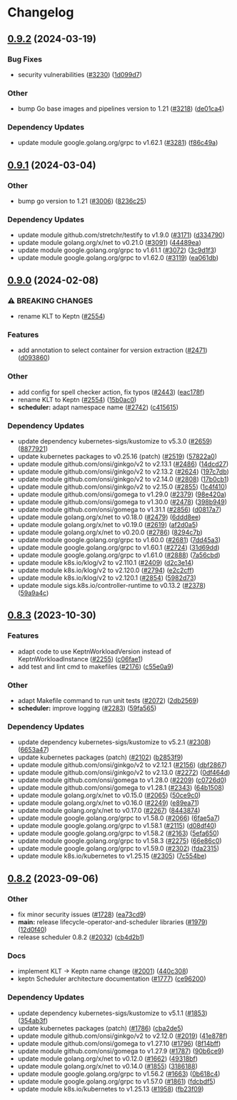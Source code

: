# Changelog

## [0.9.2](https://github.com/keptn/lifecycle-toolkit/compare/scheduler-v0.9.1...scheduler-v0.9.2) (2024-03-19)


### Bug Fixes

* security vulnerabilities ([#3230](https://github.com/keptn/lifecycle-toolkit/issues/3230)) ([1d099d7](https://github.com/keptn/lifecycle-toolkit/commit/1d099d7a4c9b5e856de52932693b97c29bea3122))


### Other

* bump Go base images and pipelines version to 1.21 ([#3218](https://github.com/keptn/lifecycle-toolkit/issues/3218)) ([de01ca4](https://github.com/keptn/lifecycle-toolkit/commit/de01ca493b307d8c27701552549b982e22281a2e))


### Dependency Updates

* update module google.golang.org/grpc to v1.62.1 ([#3281](https://github.com/keptn/lifecycle-toolkit/issues/3281)) ([f86c49a](https://github.com/keptn/lifecycle-toolkit/commit/f86c49a8e4a72ceccab95f15d0dcde2a4e7dbfb0))

## [0.9.1](https://github.com/keptn/lifecycle-toolkit/compare/scheduler-v0.9.0...scheduler-v0.9.1) (2024-03-04)


### Other

* bump go version to 1.21 ([#3006](https://github.com/keptn/lifecycle-toolkit/issues/3006)) ([8236c25](https://github.com/keptn/lifecycle-toolkit/commit/8236c25da7ec3768e76d12eb2e8f5765a005ecfa))


### Dependency Updates

* update module github.com/stretchr/testify to v1.9.0 ([#3171](https://github.com/keptn/lifecycle-toolkit/issues/3171)) ([d334790](https://github.com/keptn/lifecycle-toolkit/commit/d3347903ad91c33ba4bf664277c53024eb02825a))
* update module golang.org/x/net to v0.21.0 ([#3091](https://github.com/keptn/lifecycle-toolkit/issues/3091)) ([44489ea](https://github.com/keptn/lifecycle-toolkit/commit/44489ea8909c5c81a2115b952bba9e3416ddd85e))
* update module google.golang.org/grpc to v1.61.1 ([#3072](https://github.com/keptn/lifecycle-toolkit/issues/3072)) ([3c9d1f3](https://github.com/keptn/lifecycle-toolkit/commit/3c9d1f3bb7dd7ebfda56563a235ff8c8ce6c61f6))
* update module google.golang.org/grpc to v1.62.0 ([#3119](https://github.com/keptn/lifecycle-toolkit/issues/3119)) ([ea061db](https://github.com/keptn/lifecycle-toolkit/commit/ea061dbb272f3fa3bf0ce99bd33617bc1dc98a18))

## [0.9.0](https://github.com/keptn/lifecycle-toolkit/compare/scheduler-v0.8.3...scheduler-v0.9.0) (2024-02-08)


### ⚠ BREAKING CHANGES

* rename KLT to Keptn ([#2554](https://github.com/keptn/lifecycle-toolkit/issues/2554))

### Features

* add annotation to select container for version extraction ([#2471](https://github.com/keptn/lifecycle-toolkit/issues/2471)) ([d093860](https://github.com/keptn/lifecycle-toolkit/commit/d093860732798b0edb58abedf567558a2c07ad21))


### Other

* add config for spell checker action, fix typos ([#2443](https://github.com/keptn/lifecycle-toolkit/issues/2443)) ([eac178f](https://github.com/keptn/lifecycle-toolkit/commit/eac178f650962208449553086d54d26d27fa4da3))
* rename KLT to Keptn ([#2554](https://github.com/keptn/lifecycle-toolkit/issues/2554)) ([15b0ac0](https://github.com/keptn/lifecycle-toolkit/commit/15b0ac0b36b8081b85b63f36e94b00065bcc8b22))
* **scheduler:** adapt namespace name ([#2742](https://github.com/keptn/lifecycle-toolkit/issues/2742)) ([c415615](https://github.com/keptn/lifecycle-toolkit/commit/c41561566a884c27d433ab589db9659a3035e703))


### Dependency Updates

* update dependency kubernetes-sigs/kustomize to v5.3.0 ([#2659](https://github.com/keptn/lifecycle-toolkit/issues/2659)) ([8877921](https://github.com/keptn/lifecycle-toolkit/commit/8877921b8be3052ce61a4f8decd96537c93df27a))
* update kubernetes packages to v0.25.16 (patch) ([#2519](https://github.com/keptn/lifecycle-toolkit/issues/2519)) ([57822a0](https://github.com/keptn/lifecycle-toolkit/commit/57822a0b6a7fc9e245f81198f077a86e71edb78d))
* update module github.com/onsi/ginkgo/v2 to v2.13.1 ([#2486](https://github.com/keptn/lifecycle-toolkit/issues/2486)) ([14dcd27](https://github.com/keptn/lifecycle-toolkit/commit/14dcd27f4b1e67803332a8dc53b42b67c7bb2030))
* update module github.com/onsi/ginkgo/v2 to v2.13.2 ([#2624](https://github.com/keptn/lifecycle-toolkit/issues/2624)) ([197c7db](https://github.com/keptn/lifecycle-toolkit/commit/197c7db78a5baf754e773ab79c5cd6a5ab9c5591))
* update module github.com/onsi/ginkgo/v2 to v2.14.0 ([#2808](https://github.com/keptn/lifecycle-toolkit/issues/2808)) ([17b0cb1](https://github.com/keptn/lifecycle-toolkit/commit/17b0cb1314778f5f1b65f4d1029ecca41bb50d3a))
* update module github.com/onsi/ginkgo/v2 to v2.15.0 ([#2855](https://github.com/keptn/lifecycle-toolkit/issues/2855)) ([1c4f410](https://github.com/keptn/lifecycle-toolkit/commit/1c4f410f5571f02254eda4c5027c8a5e3822b28e))
* update module github.com/onsi/gomega to v1.29.0 ([#2379](https://github.com/keptn/lifecycle-toolkit/issues/2379)) ([98e420a](https://github.com/keptn/lifecycle-toolkit/commit/98e420a4b2138e90e2f87c399139bd8e5a90cef5))
* update module github.com/onsi/gomega to v1.30.0 ([#2478](https://github.com/keptn/lifecycle-toolkit/issues/2478)) ([398b949](https://github.com/keptn/lifecycle-toolkit/commit/398b9493414ab5d70bd76d94b038456e58813e70))
* update module github.com/onsi/gomega to v1.31.1 ([#2856](https://github.com/keptn/lifecycle-toolkit/issues/2856)) ([d0817a7](https://github.com/keptn/lifecycle-toolkit/commit/d0817a7118e58af5326a43f1a059f2eddfa36215))
* update module golang.org/x/net to v0.18.0 ([#2479](https://github.com/keptn/lifecycle-toolkit/issues/2479)) ([6ddd8ee](https://github.com/keptn/lifecycle-toolkit/commit/6ddd8eeec5eabb0c67b5a7b9965a34368f62c8d5))
* update module golang.org/x/net to v0.19.0 ([#2619](https://github.com/keptn/lifecycle-toolkit/issues/2619)) ([af2d0a5](https://github.com/keptn/lifecycle-toolkit/commit/af2d0a509b670792e06e2d05ab4be261d3bb54f4))
* update module golang.org/x/net to v0.20.0 ([#2786](https://github.com/keptn/lifecycle-toolkit/issues/2786)) ([8294c7b](https://github.com/keptn/lifecycle-toolkit/commit/8294c7b471d7f4d33961513e056c36ba14c940c7))
* update module google.golang.org/grpc to v1.60.0 ([#2681](https://github.com/keptn/lifecycle-toolkit/issues/2681)) ([7dd45a3](https://github.com/keptn/lifecycle-toolkit/commit/7dd45a33fba8fd3235e40202ece9057cef429bb6))
* update module google.golang.org/grpc to v1.60.1 ([#2724](https://github.com/keptn/lifecycle-toolkit/issues/2724)) ([31d69dd](https://github.com/keptn/lifecycle-toolkit/commit/31d69dd33df76f0a5f9b2d46af822e5f43e681a5))
* update module google.golang.org/grpc to v1.61.0 ([#2888](https://github.com/keptn/lifecycle-toolkit/issues/2888)) ([7a56cbd](https://github.com/keptn/lifecycle-toolkit/commit/7a56cbd1f528bb73c1070611d6b28005c875fe36))
* update module k8s.io/klog/v2 to v2.110.1 ([#2409](https://github.com/keptn/lifecycle-toolkit/issues/2409)) ([d2c3e14](https://github.com/keptn/lifecycle-toolkit/commit/d2c3e148cd1181e50f679ca859a016f762eaca84))
* update module k8s.io/klog/v2 to v2.120.0 ([#2794](https://github.com/keptn/lifecycle-toolkit/issues/2794)) ([e2c2cff](https://github.com/keptn/lifecycle-toolkit/commit/e2c2cffa18c9787a4b3f05b0982d8442d4621f59))
* update module k8s.io/klog/v2 to v2.120.1 ([#2854](https://github.com/keptn/lifecycle-toolkit/issues/2854)) ([5982d73](https://github.com/keptn/lifecycle-toolkit/commit/5982d73e693e55cba07892c6870d3906a16b78b6))
* update module sigs.k8s.io/controller-runtime to v0.13.2 ([#2378](https://github.com/keptn/lifecycle-toolkit/issues/2378)) ([59a9a4c](https://github.com/keptn/lifecycle-toolkit/commit/59a9a4c4ddb51b94fda0db4dc216df480b0c59a8))

## [0.8.3](https://github.com/keptn/lifecycle-toolkit/compare/scheduler-v0.8.2...scheduler-v0.8.3) (2023-10-30)


### Features

* adapt code to use KeptnWorkloadVersion instead of KeptnWorkloadInstance ([#2255](https://github.com/keptn/lifecycle-toolkit/issues/2255)) ([c06fae1](https://github.com/keptn/lifecycle-toolkit/commit/c06fae13daa2aa98a3daf71abafe0e8ce4e5f4a3))
* add test and lint cmd to makefiles ([#2176](https://github.com/keptn/lifecycle-toolkit/issues/2176)) ([c55e0a9](https://github.com/keptn/lifecycle-toolkit/commit/c55e0a9f368c82ad3032eb676edd59e68b29fad6))


### Other

* adapt Makefile command to run unit tests ([#2072](https://github.com/keptn/lifecycle-toolkit/issues/2072)) ([2db2569](https://github.com/keptn/lifecycle-toolkit/commit/2db25691748beedbb02ed92806d327067c422285))
* **scheduler:** improve logging ([#2283](https://github.com/keptn/lifecycle-toolkit/issues/2283)) ([59fa565](https://github.com/keptn/lifecycle-toolkit/commit/59fa56584003bd1d97ecf8d2f9246b1789a3cde4))


### Dependency Updates

* update dependency kubernetes-sigs/kustomize to v5.2.1 ([#2308](https://github.com/keptn/lifecycle-toolkit/issues/2308)) ([6653a47](https://github.com/keptn/lifecycle-toolkit/commit/6653a47d4156c0e60aa471f11a643a2664669023))
* update kubernetes packages (patch) ([#2102](https://github.com/keptn/lifecycle-toolkit/issues/2102)) ([b2853f9](https://github.com/keptn/lifecycle-toolkit/commit/b2853f9ecdfb4b7b81d0b88cf782b82c9958c5cb))
* update module github.com/onsi/ginkgo/v2 to v2.12.1 ([#2156](https://github.com/keptn/lifecycle-toolkit/issues/2156)) ([dbf2867](https://github.com/keptn/lifecycle-toolkit/commit/dbf2867133067b162e82b71b6547c3dfac95d0af))
* update module github.com/onsi/ginkgo/v2 to v2.13.0 ([#2272](https://github.com/keptn/lifecycle-toolkit/issues/2272)) ([0df464d](https://github.com/keptn/lifecycle-toolkit/commit/0df464dd8e4fc7729deeb5bae4938b236902d661))
* update module github.com/onsi/gomega to v1.28.0 ([#2209](https://github.com/keptn/lifecycle-toolkit/issues/2209)) ([c0726d0](https://github.com/keptn/lifecycle-toolkit/commit/c0726d0b0e9d9732123aaf8b1ad012bc24672b84))
* update module github.com/onsi/gomega to v1.28.1 ([#2343](https://github.com/keptn/lifecycle-toolkit/issues/2343)) ([64b1508](https://github.com/keptn/lifecycle-toolkit/commit/64b1508f0e383aa7fbc406e17e2cc66546601e53))
* update module golang.org/x/net to v0.15.0 ([#2065](https://github.com/keptn/lifecycle-toolkit/issues/2065)) ([50ce9c0](https://github.com/keptn/lifecycle-toolkit/commit/50ce9c09914f505ffaf33eee41564afa65661215))
* update module golang.org/x/net to v0.16.0 ([#2249](https://github.com/keptn/lifecycle-toolkit/issues/2249)) ([e89ea71](https://github.com/keptn/lifecycle-toolkit/commit/e89ea71bc1a2d69828179c64ffe3c34ce359dd94))
* update module golang.org/x/net to v0.17.0 ([#2267](https://github.com/keptn/lifecycle-toolkit/issues/2267)) ([8443874](https://github.com/keptn/lifecycle-toolkit/commit/8443874254cda9e5f4c662cab1a3e5e3b3277435))
* update module google.golang.org/grpc to v1.58.0 ([#2066](https://github.com/keptn/lifecycle-toolkit/issues/2066)) ([6fae5a7](https://github.com/keptn/lifecycle-toolkit/commit/6fae5a7ebf356625b4754b7890f7c71dbb4ac0a6))
* update module google.golang.org/grpc to v1.58.1 ([#2115](https://github.com/keptn/lifecycle-toolkit/issues/2115)) ([d08df40](https://github.com/keptn/lifecycle-toolkit/commit/d08df40188bc633037c49a1468a70eefc960a4a1))
* update module google.golang.org/grpc to v1.58.2 ([#2163](https://github.com/keptn/lifecycle-toolkit/issues/2163)) ([5efa650](https://github.com/keptn/lifecycle-toolkit/commit/5efa6502403daa37bdfc51fa8600da6b1f845ac2))
* update module google.golang.org/grpc to v1.58.3 ([#2275](https://github.com/keptn/lifecycle-toolkit/issues/2275)) ([66e86c0](https://github.com/keptn/lifecycle-toolkit/commit/66e86c03272d75207bd3b42014d88b1b912b9198))
* update module google.golang.org/grpc to v1.59.0 ([#2302](https://github.com/keptn/lifecycle-toolkit/issues/2302)) ([fda2315](https://github.com/keptn/lifecycle-toolkit/commit/fda231552475eaf0f60457ad42a26c4ed3473008))
* update module k8s.io/kubernetes to v1.25.15 ([#2305](https://github.com/keptn/lifecycle-toolkit/issues/2305)) ([7c554be](https://github.com/keptn/lifecycle-toolkit/commit/7c554bee758179e8a6a602fc338801e00f56b5dc))

## [0.8.2](https://github.com/keptn/lifecycle-toolkit/compare/scheduler-v0.8.1...scheduler-v0.8.2) (2023-09-06)


### Other

* fix minor security issues ([#1728](https://github.com/keptn/lifecycle-toolkit/issues/1728)) ([ea73cd9](https://github.com/keptn/lifecycle-toolkit/commit/ea73cd983102632fb162e1b4c8ae56687b288b25))
* **main:** release lifecycle-operator-and-scheduler libraries ([#1979](https://github.com/keptn/lifecycle-toolkit/issues/1979)) ([12d0f40](https://github.com/keptn/lifecycle-toolkit/commit/12d0f40725e466825c4a0d483fa344e5888b03ae))
* release scheduler 0.8.2 ([#2032](https://github.com/keptn/lifecycle-toolkit/issues/2032)) ([cb4d2b1](https://github.com/keptn/lifecycle-toolkit/commit/cb4d2b14a7a772572b505fa844db6f08a45db291))


### Docs

* implement KLT -&gt; Keptn name change ([#2001](https://github.com/keptn/lifecycle-toolkit/issues/2001)) ([440c308](https://github.com/keptn/lifecycle-toolkit/commit/440c3082e5400f89d791724651984ba2bc0a4724))
* keptn Scheduler architecture documentation ([#1777](https://github.com/keptn/lifecycle-toolkit/issues/1777)) ([ce96200](https://github.com/keptn/lifecycle-toolkit/commit/ce96200b9bfed62062b199845104c4493b3a2627))


### Dependency Updates

* update dependency kubernetes-sigs/kustomize to v5.1.1 ([#1853](https://github.com/keptn/lifecycle-toolkit/issues/1853)) ([354ab3f](https://github.com/keptn/lifecycle-toolkit/commit/354ab3f980c2569e17a0354ece417df40317d120))
* update kubernetes packages (patch) ([#1786](https://github.com/keptn/lifecycle-toolkit/issues/1786)) ([cba2de5](https://github.com/keptn/lifecycle-toolkit/commit/cba2de5a5cd04c094131552aaf92c2b85ac23d21))
* update module github.com/onsi/ginkgo/v2 to v2.12.0 ([#2019](https://github.com/keptn/lifecycle-toolkit/issues/2019)) ([41e878f](https://github.com/keptn/lifecycle-toolkit/commit/41e878ff8bbb438efa4b221470a571687dd392e9))
* update module github.com/onsi/gomega to v1.27.10 ([#1796](https://github.com/keptn/lifecycle-toolkit/issues/1796)) ([8f14bff](https://github.com/keptn/lifecycle-toolkit/commit/8f14bffe27485a36e0b05b770a01e357402d92f7))
* update module github.com/onsi/gomega to v1.27.9 ([#1787](https://github.com/keptn/lifecycle-toolkit/issues/1787)) ([90b6ce9](https://github.com/keptn/lifecycle-toolkit/commit/90b6ce92253f52a43f3c13dddaa918ca73b515d0))
* update module golang.org/x/net to v0.12.0 ([#1662](https://github.com/keptn/lifecycle-toolkit/issues/1662)) ([49318bf](https://github.com/keptn/lifecycle-toolkit/commit/49318bfc40497a120304de9d831dfe033259220f))
* update module golang.org/x/net to v0.14.0 ([#1855](https://github.com/keptn/lifecycle-toolkit/issues/1855)) ([3186188](https://github.com/keptn/lifecycle-toolkit/commit/31861889bf7b227f489b941ac4a52db86551fcc2))
* update module google.golang.org/grpc to v1.56.2 ([#1663](https://github.com/keptn/lifecycle-toolkit/issues/1663)) ([0b618c4](https://github.com/keptn/lifecycle-toolkit/commit/0b618c4bf15209fbb81ec7c05f1d05543bdfd1cf))
* update module google.golang.org/grpc to v1.57.0 ([#1861](https://github.com/keptn/lifecycle-toolkit/issues/1861)) ([fdcbdf5](https://github.com/keptn/lifecycle-toolkit/commit/fdcbdf50365dfd69d16c679c6814e89570a8a0e2))
* update module k8s.io/kubernetes to v1.25.13 ([#1958](https://github.com/keptn/lifecycle-toolkit/issues/1958)) ([fb23f09](https://github.com/keptn/lifecycle-toolkit/commit/fb23f0948aa0395636b1290f3c7b3b28cbf54976))
